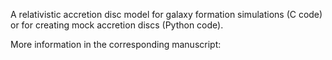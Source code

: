 A relativistic accretion disc model for galaxy formation simulations (C code) or for creating mock accretion discs (Python code).

More information in the corresponding manuscript:
